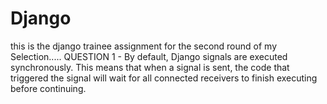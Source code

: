 # Django
this is the django trainee assignment for the second round of my Selection.....
 QUESTION 1 - By default, Django signals are executed synchronously. This means that when a signal is sent, the code that triggered the signal will wait for all connected receivers to finish executing before continuing.
